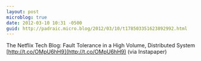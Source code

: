 ```yaml
---
layout: post
microblog: true
date: 2012-03-10 10:31 -0500
guid: http://padraic.micro.blog/2012/03/10/t178503351623892992.html
---
```

The Netflix Tech Blog: Fault Tolerance in a High Volume, Distributed System [http://t.co/OMpU6hH9](http://t.co/OMpU6hH9) (via Instapaper)
